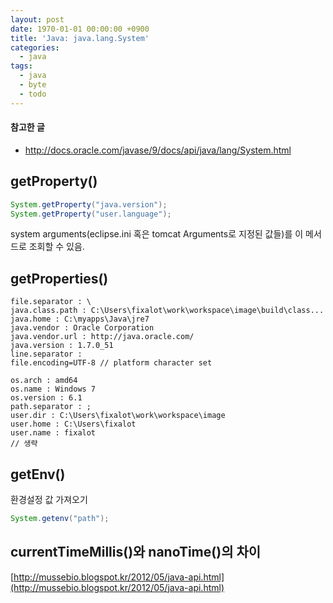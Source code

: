 ```yaml
---
layout: post
date: 1970-01-01 00:00:00 +0900
title: 'Java: java.lang.System'
categories:
  - java
tags:
  - java
  - byte
  - todo
---
```


#### 참고한 글
- http://docs.oracle.com/javase/9/docs/api/java/lang/System.html

## getProperty()
```java
System.getProperty("java.version");
System.getProperty("user.language");
```
system arguments(eclipse.ini 혹은 tomcat Arguments로 지정된 값들)를 이 메서드로 조회할 수 있음.

## getProperties()
```
file.separator : \
java.class.path : C:\Users\fixalot\work\workspace\image\build\class...
java.home : C:\myapps\Java\jre7
java.vendor : Oracle Corporation
java.vendor.url : http://java.oracle.com/
java.version : 1.7.0_51
line.separator :
file.encoding=UTF-8 // platform character set

os.arch : amd64
os.name : Windows 7
os.version : 6.1
path.separator : ;
user.dir : C:\Users\fixalot\work\workspace\image
user.home : C:\Users\fixalot
user.name : fixalot
// 생략
```

## getEnv()
환경설정 값 가져오기
```java
System.getenv("path");
```

## currentTimeMillis()와 nanoTime()의 차이
[http://mussebio.blogspot.kr/2012/05/java-api.html](http://mussebio.blogspot.kr/2012/05/java-api.html)
